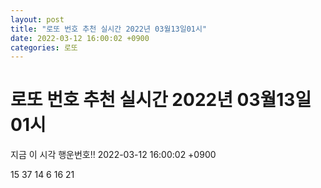 ```yaml
---
layout: post
title: "로또 번호 추천 실시간 2022년 03월13일01시"
date: 2022-03-12 16:00:02 +0900
categories: 로또
---
```


# 로또 번호 추천 실시간 2022년 03월13일01시

지금 이 시각 행운번호!! 2022-03-12 16:00:02 +0900

 15  37  14  6  16  21 

